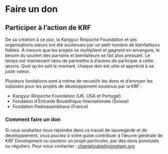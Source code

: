 #  Faire un don 

##  Participer à l’action de KRF 

De sa création à ce jour, la Kangyur Rinpoche Foundation et ses organisations sœurs ont été soutenues par un petit nombre de bienfaiteurs fidèles. À mesure que les projets se multiplient et gagnent en envergure, le besoin du soutien des parrains et bienfaiteurs se fait plus pressant. Le temps est maintenant venu de permettre à d’autres de participer à cette œuvre. Quel qu’en soit le montant, chaque don est utile et apprécié à sa juste valeur. 

Plusieurs fondations sont à même de recueillir les dons et d’envoyer les subsides pour les projets de développement soutenus par la KRF : 

  * Kangyur Rinpoche Foundation (UK, USA et Portugal) 
  * Fondation d’Entraide Bouddhique Internationale (Suisse) 
  * Fondation Padmasambhava (France) 



###  Comment faire un don 

Si vous souhaitez nous rejoindre dans ce travail de sauvegarde et de développement, vous pouvez à votre guise contribuer à l’œuvre générale de KRF Development ou soutenir un projet particulier, par des dons ponctuels ou réguliers. Pour nous contacter : chanteloube@songtsen.org 
